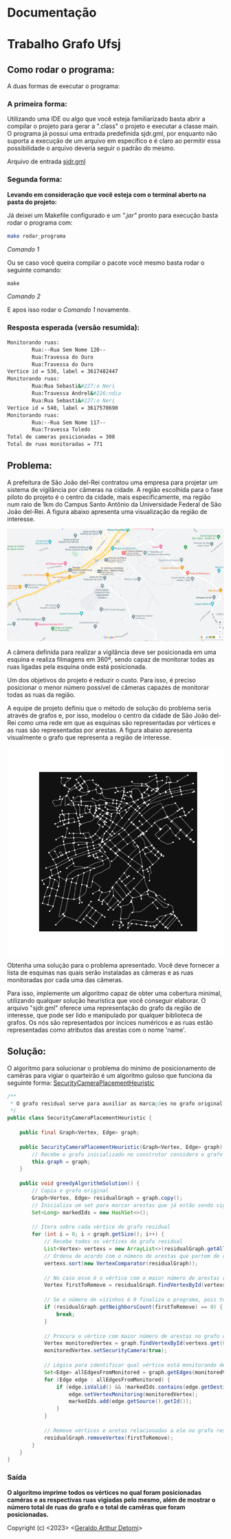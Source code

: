 # Documentação
# Trabalho Grafo Ufsj

## Como rodar o programa:
A duas formas de executar o programa:

### A primeira forma:

Utilizando uma IDE ou algo que você esteja familiarizado basta abrir a compilar o projeto para gerar a ".class"
o projeto e executar a classe main. O programa já possui uma entrada predefinida sjdr.gml, por enquanto não
suporta a execução de um arquivo em específico e é claro ao permitir essa possibilidade o arquivo deveria seguir
o padrão do mesmo.

Arquivo de entrada [sjdr.gml](src/main/java/input/sjdr.gml)

### Segunda forma:

**Levando em consideração que você esteja com o terminal aberto na pasta do projeto:**

Já deixei um Makefile configurado e um *".jar"* pronto para execução basta rodar o programa com:
```bash
make rodar_programa
```
*Comando 1*

Ou se caso você queira compilar o pacote você mesmo basta rodar o seguinte comando:

```
make
```
*Comando 2*

E apos isso rodar o *Comando 1* novamente.

### Resposta esperada (versão resumida):
```bash
Monitorando ruas:
        Rua:--Rua Sem Nome 120--
        Rua:Travessa do Ouro
        Rua:Travessa do Ouro
Vertice id = 536, label = 3617482447
Monitorando ruas:
        Rua:Rua Sebasti&#227;o Neri
        Rua:Travessa Andrel&#226;ndia
        Rua:Rua Sebasti&#227;o Neri
Vertice id = 540, label = 3617578690
Monitorando ruas:
        Rua:--Rua Sem Nome 117--
        Rua:Travessa Toledo
Total de cameras posicionadas = 308
Total de ruas monitoradas = 771
```

## Problema:
A prefeitura de São João del-Rei contratou uma empresa para projetar um sistema de vigilância por câmeras 
na cidade. A região escolhida para o fase piloto do projeto é o centro da cidade, mais especificamente, 
ma região num raio de 1km do Campus Santo Antônio da Universidade Federal de São João del-Rei. 
A figura abaixo apresenta uma visualização da região de interesse.

![Mapa_Sjdr-Regiao_Interesse](assets/mapa_sjdr.png)

A câmera definida para realizar a vigilância deve ser posicionada em uma esquina e realiza filmagens em 360º, sendo 
capaz de monitorar todas as ruas ligadas pela esquina onde está posicionada.

Um dos objetivos do projeto é reduzir o custo. Para isso, é preciso posicionar o menor número possível de câmeras 
capazes de monitorar todas as ruas da região.

A equipe de projeto definiu que o método de solução do problema seria através de grafos e, por isso, modelou o centro 
da cidade de São João del-Rei como uma rede em que as esquinas são representadas por vértices e as ruas são 
representadas por arestas. A figura abaixo apresenta visualmente o grafo que representa a região de interesse.

![Network](assets/network.png)

Obtenha uma solução para o problema apresentado. Você deve fornecer a lista de esquinas nas quais serão instaladas as 
câmeras e as ruas monitoradas por cada uma das câmeras.

Para isso, implemente um algoritmo capaz de obter uma cobertura minimal, utilizando qualquer solução heurística que você
conseguir elaborar. O arquivo "sjdr.gml" oferece uma representação do grafo da região de interesse, que pode ser lido 
e manipulado por qualquer biblioteca de grafos. Os nós são representados por íncices numéricos e as ruas estão 
representadas como atributos das arestas com o nome 'name'.

## Solução:
O algoritmo para solucionar o problema do minimo de posicionamento de camêras para vigiar o quarteirão
é um algoritmo guloso que funciona da seguinte forma:
[SecurityCameraPlacementHeuristic](src/main/java/api/securitycameraplacement/SecurityCameraPlacementHeuristic.java)
```java
/**
 * O grafo residual serve para auxiliar as marcações no grafo original
 */
public class SecurityCameraPlacementHeuristic {
    
    public final Graph<Vertex, Edge> graph;

    public SecurityCameraPlacementHeuristic(Graph<Vertex, Edge> graph) {
        // Recebe o grafo inicializado no construtor considera o grafo ser não direcionado
        this.graph = graph;
    }

    public void greedyAlgorithmSolution() {
        // Copia o grafo original
        Graph<Vertex, Edge> residualGraph = graph.copy();
        // Inicializa um set para marcar arestas que já estão sendo vigiadas por outro vértice
        Set<Long> markedIds = new HashSet<>();

        // Itera sobre cada vértice do grafo residual
        for (int i = 0; i < graph.getSize(); i++) {
            // Recebe todos os vértices do grafo residual
            List<Vertex> vertexs = new ArrayList<>(residualGraph.getAllVertexes());
            // Ordena de acordo com o número de arestas que partem de respectivo vértice
            vertexs.sort(new VertexComparator(residualGraph));
            
            // No caso esse é o vértice com o maior número de arestas relaciondas
            Vertex firstToRemove = residualGraph.findVertexById(vertexs.get(0).getId());
            
            // Se o número de vizinhos é 0 finaliza o programa, pois todas as camêras já foram posicionadas
            if (residualGraph.getNeighborsCount(firstToRemove) == 0) {
                break;
            }
            
            // Procura o vértice com maior número de arestas no grafo original e posiciona uma camera no mesmo
            Vertex monitoredVertex = graph.findVertexById(vertexs.get(0).getId());
            monitoredVertex.setSecurityCamera(true);
            
            // Lógica para identificar qual vértice está monitorando determinada aresta, marcando cada uma
            Set<Edge> allEdgesFromMonitored = graph.getEdges(monitoredVertex);
            for (Edge edge : allEdgesFromMonitored) {
                if (edge.isValid() && !markedIds.contains(edge.getDestination().getId())) {
                    edge.setVertexMonitoring(monitoredVertex);
                    markedIds.add(edge.getSource().getId());
                }
            }
            
            // Remove vértices e aretas relacionadas a ele no grafo residual
            residualGraph.removeVertex(firstToRemove);
        }
    }
}
```
### Saída
**O algoritmo imprime todos os vértices no qual foram posicionadas caméras e as respectivas ruas vigiadas pelo mesmo,
além de mostrar o número total de ruas do grafo e o total de camêras que foram posicionadas.**

Copyright (c) <2023> <[Geraldo Arthur Detomi](https://github.com/Arthurdetomi)>
